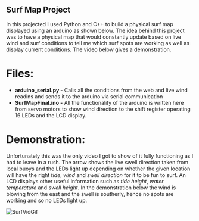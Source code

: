 ## Surf Map Project
In this projected I used Python and C++ to build a physical surf map displayed using an arduino as shown below.
The idea behind this project was to have a physical map that would constantly update based on live wind and surf conditions to tell me which surf spots are working as well as display current conditions. The video below gives a demonstration.

# Files:

* **arduino_serial.py -** Calls all the conditions from the web and live wind readins and sends it to the arduino via serial communication
* **SurfMapFinal.ino -** All the functionality of the arduino is written here from servo motors to show wind direction to the shift register operating 16 LEDs and the LCD display.

# Demonstration: 

Unfortunately this was the only video I got to show of it fully functioning as I had to leave in a rush. The arrow shows the live swell direction taken from local buoys and the LEDs light up depending on whether the given location will have the right *tide*, *wind* and *swell direction* for it to be fun to surf. An LCD displays other useful information such as *tide height*, *water temperature* and *swell height*. In the demonstration below the wind is blowing from the east and the swell is southerly, hence no spots are working and so no LEDs light up.

![SurfVidGif](https://user-images.githubusercontent.com/57185163/116961187-01590980-ace6-11eb-9022-1296fb13084f.gif)


